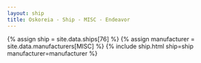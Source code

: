 ```yaml
---
layout: ship
title: Oskoreia - Ship - MISC - Endeavor
---
```

{% assign ship = site.data.ships[76] %}
{% assign manufacturer = site.data.manufacturers[MISC] %}
{% include ship.html ship=ship manufacturer=manufacturer %}
